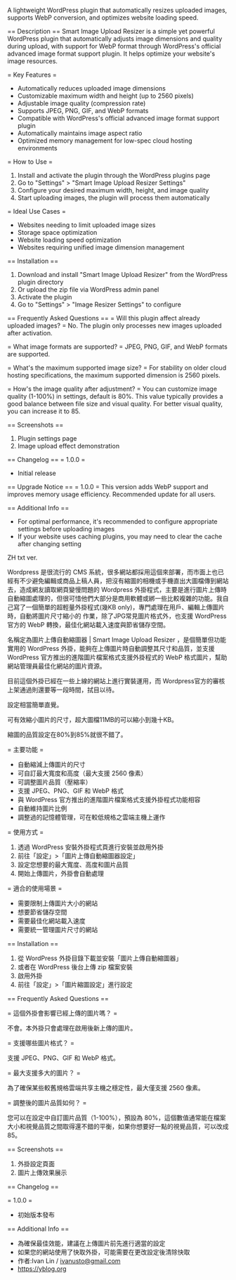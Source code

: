 A lightweight WordPress plugin that automatically resizes uploaded images, supports WebP conversion, and optimizes website loading speed.

== Description ==
Smart Image Upload Resizer is a simple yet powerful WordPress plugin that automatically adjusts image dimensions and quality during upload, with support for WebP format through WordPress's official advanced image format support plugin. It helps optimize your website's image resources.

= Key Features =
* Automatically reduces uploaded image dimensions
* Customizable maximum width and height (up to 2560 pixels)
* Adjustable image quality (compression rate)
* Supports JPEG, PNG, GIF, and WebP formats
* Compatible with WordPress's official advanced image format support plugin
* Automatically maintains image aspect ratio
* Optimized memory management for low-spec cloud hosting environments

= How to Use =
1. Install and activate the plugin through the WordPress plugins page
2. Go to "Settings" > "Smart Image Upload Resizer Settings"
3. Configure your desired maximum width, height, and image quality
4. Start uploading images, the plugin will process them automatically

= Ideal Use Cases =
* Websites needing to limit uploaded image sizes
* Storage space optimization
* Website loading speed optimization
* Websites requiring unified image dimension management

== Installation ==
1. Download and install "Smart Image Upload Resizer" from the WordPress plugin directory
2. Or upload the zip file via WordPress admin panel
3. Activate the plugin
4. Go to "Settings" > "Image Resizer Settings" to configure

== Frequently Asked Questions ==
= Will this plugin affect already uploaded images? =
No. The plugin only processes new images uploaded after activation.

= What image formats are supported? =
JPEG, PNG, GIF, and WebP formats are supported.

= What's the maximum supported image size? =
For stability on older cloud hosting specifications, the maximum supported dimension is 2560 pixels.

= How's the image quality after adjustment? =
You can customize image quality (1-100%) in settings, default is 80%. This value typically provides a good balance between file size and visual quality. For better visual quality, you can increase it to 85.

== Screenshots ==
1. Plugin settings page
2. Image upload effect demonstration

== Changelog ==
= 1.0.0 =
* Initial release

== Upgrade Notice ==
= 1.0.0 =
This version adds WebP support and improves memory usage efficiency. Recommended update for all users.

== Additional Info ==
* For optimal performance, it's recommended to configure appropriate settings before uploading images
* If your website uses caching plugins, you may need to clear the cache after changing setting

ZH txt ver.

Wordpress 是很流行的 CMS 系統，很多網站都採用這個來部署，而市面上也已經有不少避免編輯或商品上稿人員，把沒有縮圖的相機或手機直出大圖檔傳到網站去，造成網友讀取網頁變慢問題的 Wordpress 外掛程式，主要是進行圖片上傳時自動縮圖處理的，但很可惜他們大部分是商用軟體或綁一些比較複雜的功能。我自己寫了一個簡單的超輕量外掛程式(幾KB only)，專門處理在用戶、編輯上傳圖片時，自動將圖片尺寸縮小的 作業，除了JPG常見圖片格式外，也支援 WordPress 官方的 WebP 轉換，最佳化網站載入速度與節省儲存空間。

名稱定為圖片上傳自動縮圖器 | Smart Image Upload Resizer ，是個簡單但功能實用的 WordPress 外掛，能夠在上傳圖片時自動調整其尺寸和品質，並支援 WordPress 官方推出的進階圖片檔案格式支援外掛程式的 WebP 格式圖片，幫助網站管理員最佳化網站的圖片資源。

目前這個外掛已經在一些上線的網站上進行實裝運用，而 Wordpress官方的審核上架通過則還要等一段時間，拭目以待。

設定相當簡單直覺。

可有效縮小圖片的尺寸，超大圖檔11MB的可以縮小到幾十KB。

縮圖的品質設定在80%到85%就很不錯了。

= 主要功能 =

* 自動縮減上傳圖片的尺寸
* 可自訂最大寬度和高度（最大支援 2560 像素）
* 可調整圖片品質（壓縮率）
* 支援 JPEG、PNG、GIF 和 WebP 格式
* 與 WordPress 官方推出的進階圖片檔案格式支援外掛程式功能相容
* 自動維持圖片比例
* 調整過的記憶體管理，可在較低規格之雲端主機上運作

= 使用方式 =

1. 透過 WordPress 安裝外掛程式頁進行安裝並啟用外掛
2. 前往「設定」>「圖片上傳自動縮圖器設定」
3. 設定您想要的最大寬度、高度和圖片品質
4. 開始上傳圖片，外掛會自動處理

= 適合的使用場景 =

* 需要限制上傳圖片大小的網站
* 想要節省儲存空間
* 需要最佳化網站載入速度
* 需要統一管理圖片尺寸的網站

== Installation ==

1. 從 WordPress 外掛目錄下載並安裝「圖片上傳自動縮圖器」
2. 或者在 WordPress 後台上傳 zip 檔案安裝
3. 啟用外掛
4. 前往「設定」>「圖片縮圖設定」進行設定

== Frequently Asked Questions ==

= 這個外掛會影響已經上傳的圖片嗎？ =

不會。本外掛只會處理在啟用後新上傳的圖片。

= 支援哪些圖片格式？ =

支援 JPEG、PNG、GIF 和 WebP 格式。

= 最大支援多大的圖片？ =

為了確保某些較舊規格雲端共享主機之穩定性，最大僅支援 2560 像素。

= 調整後的圖片品質如何？ =

您可以在設定中自訂圖片品質（1-100%），預設為 80%，這個數值通常能在檔案大小和視覺品質之間取得還不錯的平衡，如果你想要好一點的視覺品質，可以改成85。

== Screenshots ==

1. 外掛設定頁面
2. 圖片上傳效果展示

== Changelog ==

= 1.0.0 =
* 初始版本發布

== Additional Info ==

* 為確保最佳效能，建議在上傳圖片前先進行適當的設定
* 如果您的網站使用了快取外掛，可能需要在更改設定後清除快取
* 作者:Ivan Lin / ivanusto@gmail.com
* https://yblog.org
